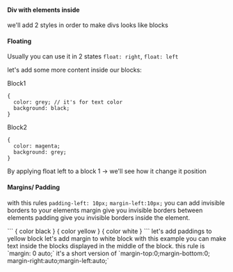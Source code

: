 


#### Div with elements inside
we'll add 2 styles in order to make divs looks like blocks




#### Floating
Usually you can use it in 2 states
`float: right`, `float: left`

let's add some more content inside our blocks:

Block1
```
{
  color: grey; // it's for text color
  background: black;
}
```

Block2
```
{
  color: magenta;
  background: grey;
}
```
By applying float left to a block 1 -> we'll see how it change it position




#### Margins/ Padding
with this rules `padding-left: 10px;` `margin-left:10px;` you can add invisible borders to your elements
margin give you invisible borders between elements
padding give you invisible borders inside the element.

<div class="black"></div>
```
{
  color black
}
{
  color yellow
}
{
  color white
}
```
let's add paddings to yellow block
let's add margin to white block
with this example you can make text inside the blocks displayed in the middle of the block.
this rule is `margin: 0 auto;` it's a short version of `margin-top:0;margin-bottom:0; margin-right:auto;margin-left:auto;`
